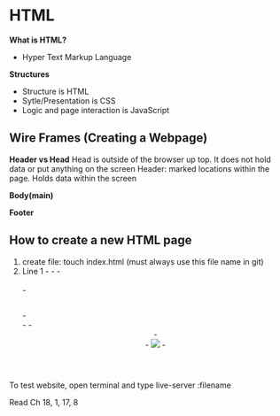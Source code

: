 # HTML

**What is HTML?**

- Hyper Text Markup Language


**Structures**
- Structure is HTML
- Sytle/Presentation is CSS
- Logic and page interaction is JavaScript

## Wire Frames (Creating a Webpage)

**Header vs Head**
    Head is outside of the browser up top. It does not hold data or put anything on the screen
    Header: marked locations within the page. Holds data within the screen

**Body(main)**
       

**Footer**

## How to create a new HTML page

1. create file: touch index.html (must always use this file name in git)
2. Line 1 <!DOCTYPE html>
            - <html>
            - <head> 
                - <section>  
                - <h1></h1>
                - <nav>
            - <body>
                - <header>
                - <main>
                    - <img src="enterhyperlink">
                - <footer>

To test website, open terminal and type live-server :filename

Read Ch 18, 1, 17, 8
